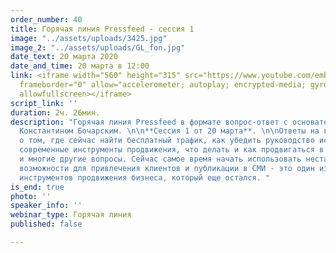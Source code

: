 ```yaml
---
order_number: 40
title: Горячая линия Pressfeed - сессия 1
image: "../assets/uploads/3425.jpg"
image_2: "../assets/uploads/GL_fon.jpg"
date_text: 20 марта 2020
date_and_time: 20 марта в 12:00
link: <iframe width="560" height="315" src="https://www.youtube.com/embed/5v5KjAWGOJw"
  frameborder="0" allow="accelerometer; autoplay; encrypted-media; gyroscope; picture-in-picture"
  allowfullscreen></iframe>
script_link: ''
duration: 2ч. 26мин.
description: "Горячая линия Pressfeed в формате вопрос-ответ с основателем Pressfeed
  Константином Бочарским. \n\n**Сессия 1 от 20 марта**. \n\nОтветы на вопросы о продвижении,
  о том, где сейчас найти бесплатный трафик, как убедить руководство использовать
  современные инструменты продвижения, что делать и как продвигаться в кризисные моменты
  и многие другие вопросы. Сейчас самое время начать использовать нестандартные бюджетные
  возможности для привлечения клиентов и публикации в СМИ - это один из немногих бесплатных
  инструментов продвижения бизнеса, который еще остался. "
is_end: true
photo: ''
speaker_info: ''
webinar_type: Горячая линия
published: false

---
```

